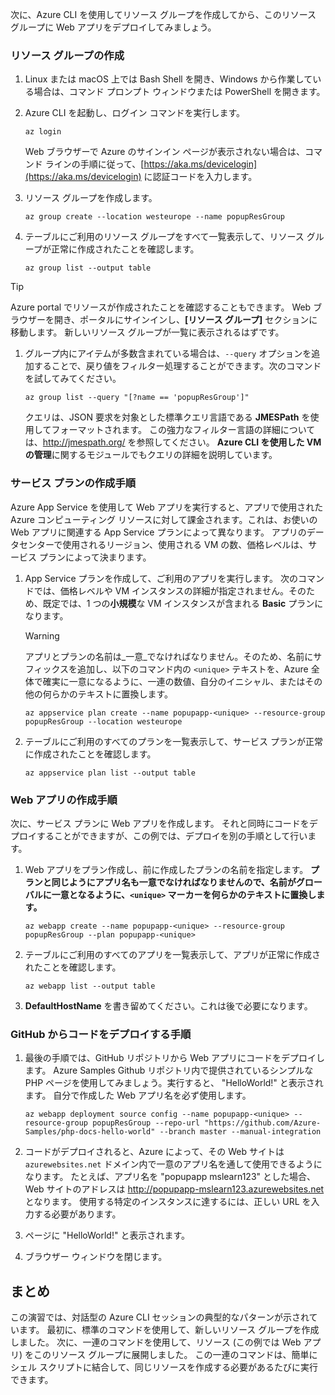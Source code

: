次に、Azure CLI を使用してリソース グループを作成してから、このリソース グループに Web アプリをデプロイしてみましょう。 

### <a name="create-a-resource-group"></a>リソース グループの作成

1. Linux または macOS 上では Bash Shell を開き、Windows から作業している場合は、コマンド プロンプト ウィンドウまたは PowerShell を開きます。

1. Azure CLI を起動し、ログイン コマンドを実行します。

    ```azurecli
    az login
    ```
    Web ブラウザーで Azure のサインイン ページが表示されない場合は、コマンド ラインの手順に従って、[https://aka.ms/devicelogin](https://aka.ms/devicelogin) に認証コードを入力します。

1. リソース グループを作成します。

    ```azurecli
    az group create --location westeurope --name popupResGroup
    ```

1. テーブルにご利用のリソース グループをすべて一覧表示して、リソース グループが正常に作成されたことを確認します。

    ```azurecli
    az group list --output table
    ```

> [!TIP]
> Azure portal でリソースが作成されたことを確認することもできます。 Web ブラウザーを開き、ポータルにサインインし、**[リソース グループ]** セクションに移動します。 新しいリソース グループが一覧に表示されるはずです。

1. グループ内にアイテムが多数含まれている場合は、`--query` オプションを追加することで、戻り値をフィルター処理することができます。次のコマンドを試してみてください。

    ```azurecli
    az group list --query "[?name == 'popupResGroup']"
    ```

    クエリは、JSON 要求を対象とした標準クエリ言語である **JMESPath** を使用してフォーマットされます。 この強力なフィルター言語の詳細については、<http://jmespath.org/> を参照してください。 **Azure CLI を使用した VM の管理**に関するモジュールでもクエリの詳細を説明しています。

### <a name="steps-to-create-a-service-plan"></a>サービス プランの作成手順

Azure App Service を使用して Web アプリを実行すると、アプリで使用された Azure コンピューティング リソースに対して課金されます。これは、お使いの Web アプリに関連する App Service プランによって異なります。 アプリのデータセンターで使用されるリージョン、使用される VM の数、価格レベルは、サービス プランによって決まります。

1. App Service プランを作成して、ご利用のアプリを実行します。 次のコマンドでは、価格レベルや VM インスタンスの詳細が指定されません。そのため、既定では、1 つの**小規模**な VM インスタンスが含まれる **Basic** プランになります。

    > [!WARNING]
    > アプリとプランの名前は_一意_でなければなりません。そのため、名前にサフィックスを追加し、以下のコマンド内の `<unique>` テキストを、Azure 全体で確実に一意になるように、一連の数値、自分のイニシャル、またはその他の何らかのテキストに置換します。 

    ```azurecli
    az appservice plan create --name popupapp-<unique> --resource-group popupResGroup --location westeurope
    ```

1. テーブルにご利用のすべてのプランを一覧表示して、サービス プランが正常に作成されたことを確認します。

    ```azurecli
    az appservice plan list --output table
    ```

### <a name="steps-to-create-a-web-app"></a>Web アプリの作成手順

次に、サービス プランに Web アプリを作成します。 それと同時にコードをデプロイすることができますが、この例では、デプロイを別の手順として行います。

1. Web アプリをプラン作成し、前に作成したプランの名前を指定します。 **プランと同じようにアプリ名も一意でなければなりませんので、名前がグローバルに一意となるように、`<unique>` マーカーを何らかのテキストに置換します。**
    ```azurecli
    az webapp create --name popupapp-<unique> --resource-group popupResGroup --plan popupapp-<unique>
    ```

1. テーブルにご利用のすべてのアプリを一覧表示して、アプリが正常に作成されたことを確認します。

    ```azurecli
    az webapp list --output table
    ```

1. **DefaultHostName** を書き留めてください。これは後で必要になります。

### <a name="steps-to-deploy-code-from-github"></a>GitHub からコードをデプロイする手順

1. 最後の手順では、GitHub リポジトリから Web アプリにコードをデプロイします。 Azure Samples Github リポジトリ内で提供されているシンプルな PHP ページを使用してみましょう。実行すると、 "HelloWorld!" と表示されます。 自分で作成した Web アプリ名を必ず使用します。

    ```azurecli
    az webapp deployment source config --name popupapp-<unique> --resource-group popupResGroup --repo-url "https://github.com/Azure-Samples/php-docs-hello-world" --branch master --manual-integration
    ```

1. コードがデプロイされると、Azure によって、その Web サイトは `azurewebsites.net` ドメイン内で一意のアプリ名を通して使用できるようになります。 たとえば、アプリ名を "popupapp mslearn123" とした場合、Web サイトのアドレスは <http://popupapp-mslearn123.azurewebsites.net> となります。 使用する特定のインスタンスに達するには、正しい URL を入力する必要があります。

1. ページに "HelloWorld!" と表示されます。

1. ブラウザー ウィンドウを閉じます。

## <a name="summary"></a>まとめ

この演習では、対話型の Azure CLI セッションの典型的なパターンが示されています。 最初に、標準のコマンドを使用して、新しいリソース グループを作成しました。 次に、一連のコマンドを使用して、リソース (この例では Web アプリ) をこのリソース グループに展開しました。 この一連のコマンドは、簡単にシェル スクリプトに結合して、同じリソースを作成する必要があるたびに実行できます。
